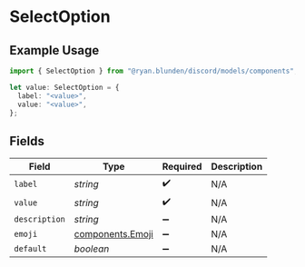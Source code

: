 # SelectOption

## Example Usage

```typescript
import { SelectOption } from "@ryan.blunden/discord/models/components";

let value: SelectOption = {
  label: "<value>",
  value: "<value>",
};
```

## Fields

| Field                                                | Type                                                 | Required                                             | Description                                          |
| ---------------------------------------------------- | ---------------------------------------------------- | ---------------------------------------------------- | ---------------------------------------------------- |
| `label`                                              | *string*                                             | :heavy_check_mark:                                   | N/A                                                  |
| `value`                                              | *string*                                             | :heavy_check_mark:                                   | N/A                                                  |
| `description`                                        | *string*                                             | :heavy_minus_sign:                                   | N/A                                                  |
| `emoji`                                              | [components.Emoji](../../models/components/emoji.md) | :heavy_minus_sign:                                   | N/A                                                  |
| `default`                                            | *boolean*                                            | :heavy_minus_sign:                                   | N/A                                                  |
